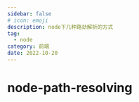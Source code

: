```yaml
---
sidebar: false
# icon: emoji
description: node下几种路劲解析的方式
tag:
  - node
category: 前端
date: 2022-10-20
---
```


# node-path-resolving
